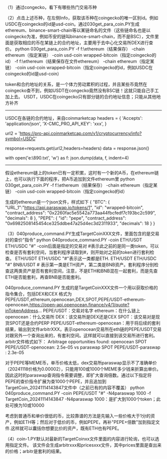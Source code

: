 （1）通过congecko，看下有哪些热门交易币种

（2）点击上述币种，在左侧Info，获取该币种在coingecko的唯一区别id。例如USDC在coingecko的id是usd-coin。通过030get_para_coin.PY生成ethereum、binance-smart-chain等以某链命名的文件（这些链命名也是以coingecko为准，例如币安的链叫binance-smart-chain，而不是BSC），文件里面是获取相应的币在某链上的合约地址，主要用于去中心化交易所DEX进行查价。
python 030get_para_coin.PY  -f f:\\ethereum（结果保存） -chain ethereum（指定某链） -coin usd-coin wrapped-bitcoin（指定coingecko的id）
-f f:\\ethereum（结果保存在文件ethereum） 
-chain ethereum（指定某链） 
-coin usd-coin wrapped-bitcoin（指定coingecko的id，例如USDC在coingecko的id是usd-coin）

token和合约地址的关系，是一个体力劳动累积的过程，并且某些币竟然在coingecko查不到，例如USDT在congecko竟然没有BSC链！这就只能自己手工加上去。
USDT，USDC在coingecko只有部分链的合约地址信息；只能从其他地方补齐
************
USDC在各链的合约地址，来自coinmarketcap
headers = {
    'Accepts': 'application/json',
    'X-CMC_PRO_API_KEY': 'xxx',
}

url2 = 'https://pro-api.coinmarketcap.com/v1/cryptocurrency/info?symbol=USDC'

response=requests.get(url2,headers=headers)
data = response.json()

 with open('e:\\890.txt', 'w') as f:
     json.dump(data, f, indent=4)
************

假设ethereum链上的token已有一定积累，这时有一个新的A币，在ethereum链上，也可以执行下面的程序，把A币追加到文件ethereum里
python 030get_para_coin.PY  -f f:\\ethereum（结果保存） -chain ethereum（指定某链） -coin usd-coin wrapped-bitcoin（指定coingecko的id）

生成的ethereun是一个json文件，样式如下
{
    "BTC": {
        "URL_1":"https://api.paraswap.io/tokens/1",
        "id": "wrapped-bitcoin",
        "contract_address": "0x2260fac5e5542a773aa44fbcfedf7c193bc2c599",
        "decimals": 8
    },
    "PEPE": {
        "id": "pepe",
        "contract_address": "0x6982508145454ce325ddbe47a25d4ec3d2311933",
        "decimals": 18
    }
}

（3）040produce_command.PY生成TargetCoinXXX文件，里面包含的是交易对的查价"指令"
python 040produce_command.PY -coin  ETH/USDT ETH/USDC "#"
-coin后面是指定的交易对
#表示此之前的是同一类token，可以检查是否有套利空间，当套利程序读取到#，则开始对之前的token进行套利检查。
ETH/USDT ETH/USDC "#"表示这一类都是ETH.
ETH/USDT ETH/USDC "#" BNB/USDT # 表示第一类是ETH资产，第二类是BNB资产。套利程序分别检查这两类资产是否有套利空间，注意，不是ETH和BNB混在一起套利，而是先查ETH是否能套利，再查BNB是否能套利。

040produce_command.PY 生成的是TargetCoinXXX文件一个用以获取价格的指令集合，包括DEX和CEX
格式为
PEPE/USDT,ethereum,openocean,DEX,SPOT,PEPE/USDT-ethereum-openocean,https://open-api.openocean.finance/v4/1/quote?inTokenAddress...
PEPE/USDT：交易对名字
ethereum：在什么链上
openocean：什么交易所
DEX：该交易所是DEX还是CEX
SPOT：该交易对是现货SPOT还是合约PERP
PEPE/USDT-ethereum-openocean：用于将后续的套利结果，输出到文件arbitrXXX，表示openocean交易所在eth链的PEPE/USDT交易对跟另外一个查询出来的，有套利空间。这样就可以直接到该交易所进行套利。
arbitr文件格式如下：
Arbitrage opportunities found:
openocean SPOT PEPE/USDT-openocean: 2.5e-05 vs paraswap SPOT PEPE/USDT-paraswap : 2.3e-05

对于PEPE等MEME币，单币价格太低，dex交易所paraswap显示不了准确单价（20241118价格为0.00002），只能用100或1000个MEME多少钱来折算出单价。因此这时的paraswap查询指令需要调整，即扩大查询倍数。通过以下指定将PEPE的查价指令扩展为查1000个PEPE，并且追加到TargetCoin_20241114143847文件中（之前已有的内容不覆盖）
python 040produce_command.PY -coin  PEPE/USDT "#" -N4paraswap 1000 -f TargetCoin_20241114143847
-N4paraswap 1000：是扩大到1000个token；此处可换为10或10000

考虑到普通币和单价很低的币，比较靠谱的方法是先输入一些价格大于1分的资产，例如ETH等；然后对于低价的币，例如PEPE，再补"PEPE+倍数"加到指定文件.这样就可以囊括你想要比价的资产，既有ETH也有PEPE。

（4）coin-1.PY默认对最新的TargetCoinxx文件里面的内容进行轮询，也可以选用指定文件。
该文件会生成arbitrxxx和pricesxxx文件，其中prices里面是查出来的价格；arbitr是套利的结果。

